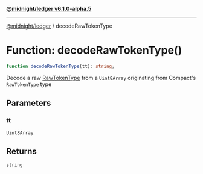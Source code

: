 [**@midnight/ledger v6.1.0-alpha.5**](../README.md)

***

[@midnight/ledger](../globals.md) / decodeRawTokenType

# Function: decodeRawTokenType()

```ts
function decodeRawTokenType(tt): string;
```

Decode a raw [RawTokenType](../type-aliases/RawTokenType.md) from a `Uint8Array` originating from Compact's
`RawTokenType` type

## Parameters

### tt

`Uint8Array`

## Returns

`string`
